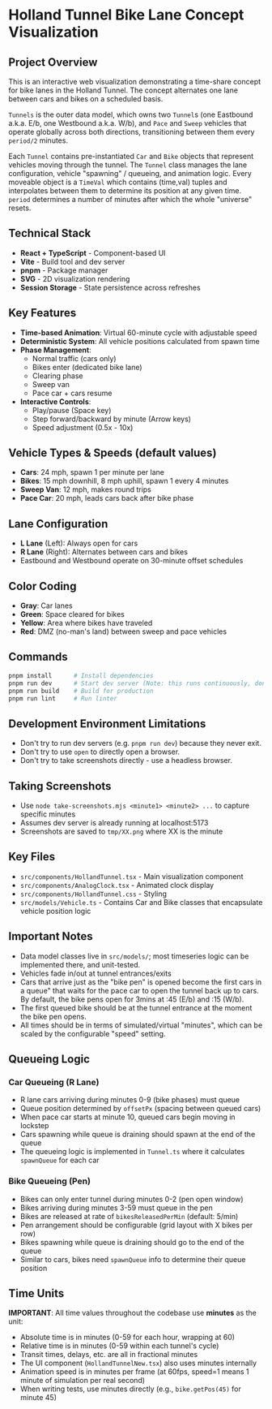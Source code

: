 # Holland Tunnel Bike Lane Concept Visualization

## Project Overview
This is an interactive web visualization demonstrating a time-share concept for bike lanes in the Holland Tunnel. The concept alternates one lane between cars and bikes on a scheduled basis.

`Tunnels` is the outer data model, which owns two `Tunnel`s (one Eastbound a.k.a. E/b, one Westbound a.k.a. W/b), and `Pace` and `Sweep` vehicles that operate globally across both directions, transitioning between them every `period/2` minutes.

Each `Tunnel` contains pre-instantiated `Car` and `Bike` objects that represent vehicles moving through the tunnel. The `Tunnel` class manages the lane configuration, vehicle "spawning" / queueing, and animation logic. Every moveable object is a `TimeVal` which contains (time,val) tuples and interpolates between them to determine its position at any given time. `period` determines a number of minutes after which the whole "universe" resets.

## Technical Stack
- **React + TypeScript** - Component-based UI
- **Vite** - Build tool and dev server
- **pnpm** - Package manager
- **SVG** - 2D visualization rendering
- **Session Storage** - State persistence across refreshes

## Key Features
- **Time-based Animation**: Virtual 60-minute cycle with adjustable speed
- **Deterministic System**: All vehicle positions calculated from spawn time
- **Phase Management**:
  - Normal traffic (cars only)
  - Bikes enter (dedicated bike lane)
  - Clearing phase
  - Sweep van
  - Pace car + cars resume
- **Interactive Controls**:
  - Play/pause (Space key)
  - Step forward/backward by minute (Arrow keys)
  - Speed adjustment (0.5x - 10x)

## Vehicle Types & Speeds (default values)
- **Cars**: 24 mph, spawn 1 per minute per lane
- **Bikes**: 15 mph downhill, 8 mph uphill, spawn 1 every 4 minutes
- **Sweep Van**: 12 mph, makes round trips
- **Pace Car**: 20 mph, leads cars back after bike phase

## Lane Configuration
- **L Lane** (Left): Always open for cars
- **R Lane** (Right): Alternates between cars and bikes
- Eastbound and Westbound operate on 30-minute offset schedules

## Color Coding
- **Gray**: Car lanes
- **Green**: Space cleared for bikes
- **Yellow**: Area where bikes have traveled
- **Red**: DMZ (no-man's land) between sweep and pace vehicles

## Commands
```bash
pnpm install      # Install dependencies
pnpm run dev      # Start dev server (Note: this runs continuously, don't use in Claude)
pnpm run build    # Build for production
pnpm run lint     # Run linter
```

## Development Environment Limitations
- Don't try to run dev servers (e.g. `pnpm run dev`) because they never exit.
- Don't try to use `open` to directly open a browser.
- Don't try to take screenshots directly - use a headless browser.

## Taking Screenshots
- Use `node take-screenshots.mjs <minute1> <minute2> ...` to capture specific minutes
- Assumes dev server is already running at localhost:5173
- Screenshots are saved to `tmp/XX.png` where XX is the minute

## Key Files
- `src/components/HollandTunnel.tsx` - Main visualization component
- `src/components/AnalogClock.tsx` - Animated clock display
- `src/components/HollandTunnel.css` - Styling
- `src/models/Vehicle.ts` - Contains Car and Bike classes that encapsulate vehicle position logic

## Important Notes
- Data model classes live in `src/models/`; most timeseries logic can be implemented there, and unit-tested.
- Vehicles fade in/out at tunnel entrances/exits
- Cars that arrive just as the "bike pen" is opened become the first cars in a queue" that waits for the pace car to open the tunnel back up to cars. By default, the bike pens open for 3mins at :45 (E/b) and :15 (W/b).
- The first queued bike should be at the tunnel entrance at the moment the bike pen opens.
- All times should be in terms of simulated/virtual "minutes", which can be scaled by the configurable "speed" setting.

## Queueing Logic

### Car Queueing (R Lane)
- R lane cars arriving during minutes 0-9 (bike phases) must queue
- Queue position determined by `offsetPx` (spacing between queued cars)
- When pace car starts at minute 10, queued cars begin moving in lockstep
- Cars spawning while queue is draining should spawn at the end of the queue
- The queueing logic is implemented in `Tunnel.ts` where it calculates `spawnQueue` for each car

### Bike Queueing (Pen)
- Bikes can only enter tunnel during minutes 0-2 (pen open window)
- Bikes arriving during minutes 3-59 must queue in the pen
- Bikes are released at rate of `bikesReleasedPerMin` (default: 5/min)
- Pen arrangement should be configurable (grid layout with X bikes per row)
- Bikes spawning while queue is draining should go to the end of the queue
- Similar to cars, bikes need `spawnQueue` info to determine their queue position

## Time Units
**IMPORTANT**: All time values throughout the codebase use **minutes** as the unit:
- Absolute time is in minutes (0-59 for each hour, wrapping at 60)
- Relative time is in minutes (0-59 within each tunnel's cycle)
- Transit times, delays, etc. are all in fractional minutes
- The UI component (`HollandTunnelNew.tsx`) also uses minutes internally
- Animation speed is in minutes per frame (at 60fps, speed=1 means 1 minute of simulation per real second)
- When writing tests, use minutes directly (e.g., `bike.getPos(45)` for minute 45)

